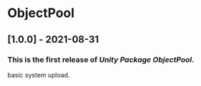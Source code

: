 # ObjectPool

## [1.0.0] - 2021-08-31

### This is the first release of *Unity Package ObjectPool*.

basic system upload.
